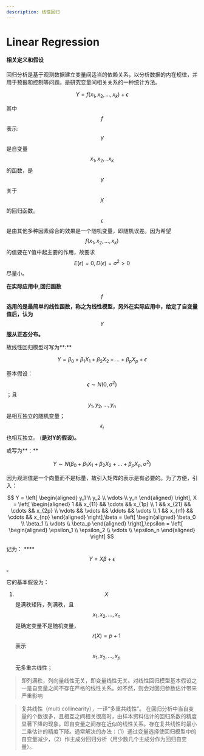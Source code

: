 ```yaml
---
description: 线性回归
---
```


# Linear Regression

#### 相关定义和假设

回归分析是基于观测数据建立变量间适当的依赖关系，以分析数据的内在规律，并用于预报和控制等问题。是研究变量间相关关系的一种统计方法。

$$
Y = f(x_1,x_2,...,x_k)+\epsilon
$$

其中 $$f$$ 表示: $$Y$$ 是自变量 $$x_1,x_2,..x_k$$ 的函数，是 $$Y$$ 关于 $$X$$ 的回归函数。 $$\epsilon$$ 是由其他多种因素综合的效果是一个随机变量，即随机误差。因为希望 $$f(x_1,x_2,...,x_k)$$ 的值要在Y值中起主要的作用，故要求 $$E(\epsilon)=0,D(\epsilon)=\sigma^2>0$$ 尽量小。

**在实际应用中,回归函数** $$f$$ **选用的是最简单的线性函数，称之为线性模型，另外在实际应用中，给定了自变量值后，认为** $$Y$$ **服从正态分布。**

故线性回归模型可写为**:**

$$
Y = \beta_0+\beta_1X_1+\beta_2X_2+...+\beta_pX_p+\epsilon
$$

基本假设： $$\epsilon \sim N(0,\sigma^2)$$ ；且 $$y_1,y_2,...,y_n$$ 是相互独立的随机变量； $$\epsilon_i$$ 也相互独立。 \(**是对Y的假设\)。**

或写为**：**

$$
Y \sim N(\beta_0+\beta_1X_1+\beta_2X_2+...+\beta_pX_p,\sigma^2)
$$

因为观测值是一个向量而不是标量，故引入矩阵的表示是有必要的。为了方便，引入：

$$
Y = \left[ \begin{aligned} y_1 \\ y_2 \\ \vdots \\ y_n \end{aligned} \right], X = \left[ \begin{aligned} 1 && x_{11} && \cdots && x_{1p} \\ 1 && x_{21} && \cdots && x_{2p} \\ \vdots && \vdots && \ddots && \vdots \\ 1 && x_{n1} && \cdots && x_{np}  \end{aligned} \right],\beta = \left[ \begin{aligned} \beta_0 \\ \beta_1 \\ \vdots \\ \beta_p \end{aligned} \right],\epsilon = \left[ \begin{aligned} \epsilon_1 \\ \epsilon_2 \\ \vdots \\ \epsilon_n \end{aligned} \right]
$$

记为： ****$$Y = X\beta+\epsilon$$ 。

它的基本假设为：

1. $$X$$ 是满秩矩阵，列满秩，且 $$x_1,x_2,...,x_n$$ 是确定变量不是随机变量， $$r(X) = p+1$$ 表示 $$x_1,x_2,...,x_p$$ 无多重共线性；  

> 即列满秩，列向量线性无关，即变量线性无关。对线性回归模型基本假设之一是自变量之间不存在严格的线性关系。如不然，则会对回归参数估计带来严重影响

> 复共线性（multi collinearity），一译“多重共线性”。 在回归分析中当自变量的个数很多，且相互之间相关很高时，由样本资料估计的回归系数的精度显著下降的现象。即自变量之间存在近似的线性关系。存在复共线性时最小二乘估计的精度下降。通常解决的办法：（1）通过变量选择使回归模型中的自变量减少，（2）作主成分回归分析（用少数几个主成分作为回归自变量）。

